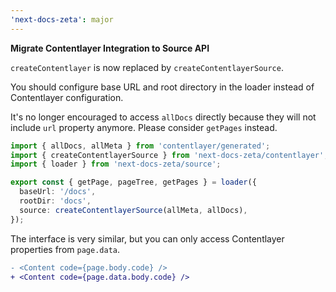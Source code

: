 ```yaml
---
'next-docs-zeta': major
---
```


**Migrate Contentlayer Integration to Source API**

`createContentlayer` is now replaced by `createContentlayerSource`.

You should configure base URL and root directory in the loader instead of Contentlayer configuration.

It's no longer encouraged to access `allDocs` directly because they will not include `url` property anymore. Please consider `getPages` instead.

```ts
import { allDocs, allMeta } from 'contentlayer/generated';
import { createContentlayerSource } from 'next-docs-zeta/contentlayer';
import { loader } from 'next-docs-zeta/source';

export const { getPage, pageTree, getPages } = loader({
  baseUrl: '/docs',
  rootDir: 'docs',
  source: createContentlayerSource(allMeta, allDocs),
});
```

The interface is very similar, but you can only access Contentlayer properties from `page.data`.

```diff
- <Content code={page.body.code} />
+ <Content code={page.data.body.code} />
```